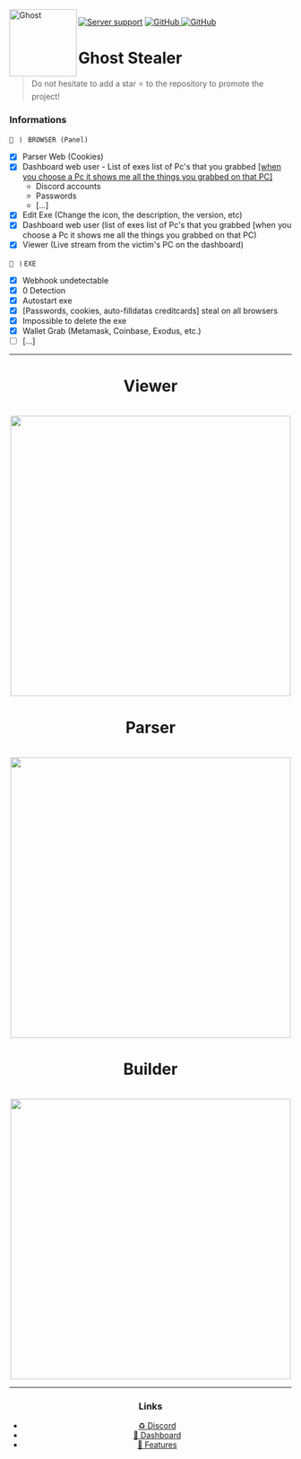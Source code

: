 <img align=left src="https://media.discordapp.net/attachments/1011650093520277637/1012728656436666480/Doodle_Morph_GIF_by_Chris_Piascik_-_Find__Share_on_GIPHY.gif" width="120" alt="Ghost" />

<a href="https://discord.gg/8FY29PErFm"><img src="https://img.shields.io/discord/974448642758934548?color=7289da&logo=discord&logoColor=white&style=for-the-badge" alt="Server support" /></a>
<a href="https://github.com/wezah"><img src="https://img.shields.io/github/followers/wezah?color=7289da&style=for-the-badge" alt="GitHub" />
<a href="https://github.com/llx404"><img src="https://img.shields.io/github/followers/llx404?color=7289da&style=for-the-badge" alt="GitHub" /></a>

# Ghost Stealer
> Do not hesitate to add a star ⭐ to the repository to promote the project!

### Informations    


 `🔧 〡 BROWSER (Panel)`
- [x] Parser Web (Cookies)
- [x] Dashboard web user - List of exes list of Pc's that you grabbed [[when you choose a Pc it shows me all the things you grabbed on that PC]](https://discord.gg/8FY29PErFm)
  - Discord accounts
  - Passwords
  - [...]
- [x] Edit Exe (Change the icon, the description, the version, etc) 
- [x] Dashboard web user (list of exes list of Pc's that you grabbed [when you choose a Pc it shows me all the things you grabbed on that PC)
- [x] Viewer (Live stream from the victim's PC on the dashboard)

 `🧰 〡EXE`
- [x] Webhook undetectable
- [x] 0 Detection 
- [x] Autostart exe
- [x] [Passwords, cookies, auto-filldatas creditcards] steal on all browsers
- [x] Impossible to delete the exe
- [x] Wallet Grab (Metamask, Coinbase, Exodus, etc.)
- [ ] [...]
    
---
<div align="center">
  <h1>Viewer</h1><BR>
<img align src="https://cdn.discordapp.com/attachments/964578262258958366/1015667206081753218/unknown.png" width="500"/>
  <h1>Parser</h1><BR>
<img align src="https://cdn.discordapp.com/attachments/1015638278768173197/1015667568599634060/unknown.png" width="500"/>
  <h1>Builder</h1><BR>
<img align src="https://cdn.discordapp.com/attachments/1015638278768173197/1015667499485888572/unknown.png" width="500"/>
<div/>

---
### Links

- [♻️ Discord](https://discord.gg/8FY29PErFm) 
- [🚫 Dashboard](http://stealer.wtf/) 
- [🔆 Features](https://github.com/) 
